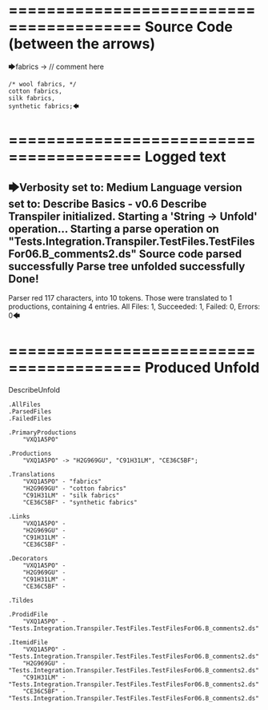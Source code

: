 ========================================
Source Code (between the arrows)
========================================

🡆fabrics -> // comment here

    /* wool fabrics, */
    cotton fabrics,
    silk fabrics,
    synthetic fabrics;🡄

========================================
Logged text
========================================

🡆Verbosity set to: Medium
Language version set to: Describe Basics - v0.6
Describe Transpiler initialized.
Starting a 'String -> Unfold' operation...
Starting a parse operation on "Tests.Integration.Transpiler.TestFiles.TestFilesFor06.B_comments2.ds"
Source code parsed successfully
Parse tree unfolded successfully
Done!
------------------------
Parser red 117 characters, into 10 tokens.
Those were translated to 1 productions, containing 4 entries.
All Files: 1, Succeeded: 1, Failed: 0, Errors: 0🡄

========================================
Produced Unfold
========================================

DescribeUnfold

    .AllFiles
    .ParsedFiles
    .FailedFiles

    .PrimaryProductions
        "VXQ1A5PO" 

    .Productions
        "VXQ1A5PO" -> "H2G969GU", "C91H31LM", "CE36C5BF";

    .Translations
        "VXQ1A5PO" - "fabrics"
        "H2G969GU" - "cotton fabrics"
        "C91H31LM" - "silk fabrics"
        "CE36C5BF" - "synthetic fabrics"

    .Links
        "VXQ1A5PO" - 
        "H2G969GU" - 
        "C91H31LM" - 
        "CE36C5BF" - 

    .Decorators
        "VXQ1A5PO" - 
        "H2G969GU" - 
        "C91H31LM" - 
        "CE36C5BF" - 

    .Tildes

    .ProdidFile
        "VXQ1A5PO" - "Tests.Integration.Transpiler.TestFiles.TestFilesFor06.B_comments2.ds"

    .ItemidFile
        "VXQ1A5PO" - "Tests.Integration.Transpiler.TestFiles.TestFilesFor06.B_comments2.ds"
        "H2G969GU" - "Tests.Integration.Transpiler.TestFiles.TestFilesFor06.B_comments2.ds"
        "C91H31LM" - "Tests.Integration.Transpiler.TestFiles.TestFilesFor06.B_comments2.ds"
        "CE36C5BF" - "Tests.Integration.Transpiler.TestFiles.TestFilesFor06.B_comments2.ds"

